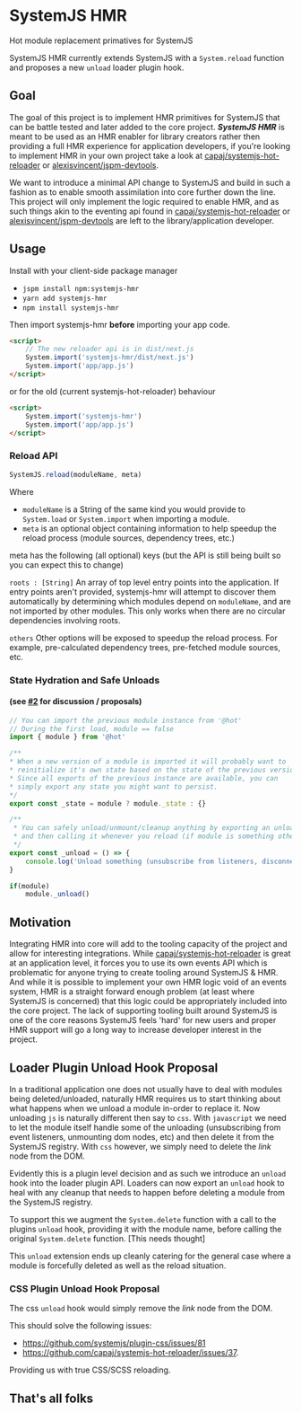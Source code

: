 # SystemJS HMR
Hot module replacement primatives for SystemJS

SystemJS HMR currently extends SystemJS with a ```System.reload``` function and proposes a new `unload` loader plugin hook.

## Goal
The goal of this project is to implement HMR primitives for SystemJS that can be battle tested and later added to the core project.
***SystemJS HMR*** is meant to be used as an HMR enabler for library creators rather then providing a full HMR experience
for application developers, if you're looking to implement HMR in your own project take a look at
[capaj/systemjs-hot-reloader](https://github.com/capaj/systemjs-hot-reloader) or [alexisvincent/jspm-devtools](https://github.com/alexisvincent/jspm-devtools).

We want to introduce a minimal API change to SystemJS and build in such a fashion as to enable smooth assimilation into core further down the line.
This project will only implement the logic required to enable HMR,
and as such things akin to the eventing api found in [capaj/systemjs-hot-reloader](https://github.com/capaj/systemjs-hot-reloader) 
or [alexisvincent/jspm-devtools](https://github.com/alexisvincent/jspm-devtools) are left to the library/application developer.

## Usage
Install with your client-side package manager
- `jspm install npm:systemjs-hmr`
- `yarn add systemjs-hmr`
- `npm install systemjs-hmr`

Then import systemjs-hmr **before** importing your app code.
```html
<script>
    // The new reloader api is in dist/next.js
    System.import('systemjs-hmr/dist/next.js')
    System.import('app/app.js')
</script>
```

or for the old (current systemjs-hot-reloader) behaviour
```html
<script>
    System.import('systemjs-hmr')
    System.import('app/app.js')
</script>
```


### Reload API
```js
SystemJS.reload(moduleName, meta)
```
Where
- `moduleName` is a String of the same kind you would provide to ```System.load``` or ```System.import``` when importing a module.
- `meta` is an optional object containing information to help speedup the reload process (module sources, dependency trees, etc.)

meta has the following (all optional) keys (but the API is still being built so you can expect this to change)

`roots : [String]`
An array of top level entry points into the application. If entry points aren't provided, systemjs-hmr will attempt to discover them
automatically by determining which modules depend on `moduleName`, and are not imported by other modules. This only works when there are
no circular dependencies involving roots.

`others` Other options will be exposed to speedup the reload process. For example, pre-calculated dependency trees, pre-fetched module sources, etc.

### State Hydration and Safe Unloads 
#### (see [#2](https://github.com/alexisvincent/systemjs-hmr/issues/2) for discussion / proposals)

```javascript
// You can import the previous module instance from '@hot'
// During the first load, module == false
import { module } from '@hot'

/** 
* When a new version of a module is imported it will probably want to 
* reinitialize it's own state based on the state of the previous version.
* Since all exports of the previous instance are available, you can 
* simply export any state you might want to persist.
*/
export const _state = module ? module._state : {}

/**
 * You can safely unload/unmount/cleanup anything by exporting an unload function
 * and then calling it whenever you reload (if module is something other then false)
 */
export const _unload = () => {
    console.log('Unload something (unsubscribe from listeners, disconnect from socket, etc...)')
}

if(module)
    module._unload()

```

## Motivation
Integrating HMR into core will add to the tooling capacity of the project and allow for interesting integrations.
While [capaj/systemjs-hot-reloader](https://github.com/capaj/systemjs-hot-reloader) is great at an application level,
it forces you to use its own events API which is problematic for anyone trying to create tooling around SystemJS & HMR.
And while it is possible to implement your own HMR logic void of an events system, HMR is a straight forward enough problem
(at least where SystemJS is concerned) that this logic could be appropriately included into the core project.
The lack of supporting tooling built around SystemJS is one of the core reasons SystemJS feels 'hard'
for new users and proper HMR support will go a long way to increase developer interest in the project.

## Loader Plugin Unload Hook Proposal
In a traditional application one does not usually have to deal with modules being deleted/unloaded, naturally HMR requires
us to start thinking about what happens when we unload a module in-order to replace it. Now unloading ```js``` is naturally
different then say to ```css```. With ```javascript``` we need to let the module itself handle some of the unloading
(unsubscribing from event listeners, unmounting dom nodes, etc) and then delete it from the SystemJS registry.
With ```css``` however, we simply need to delete the *link* node from the DOM.

Evidently this is a plugin level decision and as such we introduce an ```unload``` hook into the loader plugin API. Loaders can now export
an ```unload``` hook to heal with any cleanup that needs to happen before deleting a module from the SystemJS registry.

To support this we augment the ```System.delete``` function with a call to the plugins ```unload```
hook, providing it with the module name, before calling the original ```System.delete``` function. [This needs thought]

This ```unload``` extension ends up cleanly catering for the general case where a module is forcefully deleted as well as the reload situation.

### CSS Plugin Unload Hook Proposal

The css ```unload``` hook would simply remove the *link* node from the DOM.

This should solve the following issues:
- https://github.com/systemjs/plugin-css/issues/81
- https://github.com/capaj/systemjs-hot-reloader/issues/37.

Providing us with true CSS/SCSS reloading.

## That's all folks
